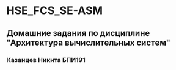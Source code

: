 # HSE_FCS_SE-ASM


## Домашние задания по дисциплине "Архитектура вычислительных систем"
### Казанцев Никита БПИ191
